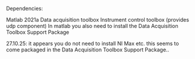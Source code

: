 
Dependencies:

Matlab 2021a
Data acquisition toolbox
Instrument control toolbox (provides udp component)
In matlab you also need to install the Data Acquisition Toolbox Support Package

27.10.25: it appears you do not need to install NI Max etc. this seems to come packaged in the Data Acquisition Toolbox Support Package..
